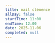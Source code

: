 ```yaml
---
title: mail clémence
allDay: false
startTime: 11:00
endTime: 12:00
date: 2025-11-06
completed: null
---
```

